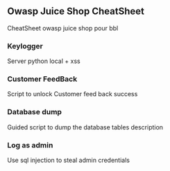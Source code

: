 Owasp Juice Shop CheatSheet
-----

CheatSheet owasp juice shop pour bbl

### Keylogger

Server python local + xss

### Customer FeedBack

Script to unlock Customer feed back success

### Database dump

Guided script to dump the database tables description

### Log as admin 

Use sql injection to steal admin credentials
